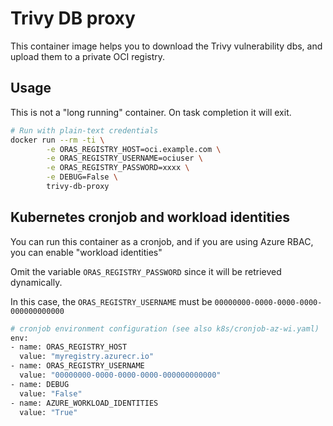 # Trivy DB proxy

This container image helps you to download the Trivy vulnerability dbs, and upload them to a private OCI registry.

## Usage

This is not a "long running" container. On task completion it will exit.

```bash
# Run with plain-text credentials
docker run --rm -ti \
        -e ORAS_REGISTRY_HOST=oci.example.com \
        -e ORAS_REGISTRY_USERNAME=ociuser \
        -e ORAS_REGISTRY_PASSWORD=xxxx \
        -e DEBUG=False \
        trivy-db-proxy
```

## Kubernetes cronjob and workload identities

You can run this container as a cronjob, and if you are using Azure RBAC, you can enable "workload identities"

Omit the variable `ORAS_REGISTRY_PASSWORD` since it will be retrieved dynamically.

In this case, the `ORAS_REGISTRY_USERNAME` must be `00000000-0000-0000-0000-000000000000`

```bash
# cronjob environment configuration (see also k8s/cronjob-az-wi.yaml)
env:
- name: ORAS_REGISTRY_HOST
  value: "myregistry.azurecr.io"
- name: ORAS_REGISTRY_USERNAME
  value: "00000000-0000-0000-0000-000000000000"
- name: DEBUG
  value: "False"
- name: AZURE_WORKLOAD_IDENTITIES
  value: "True"
```
